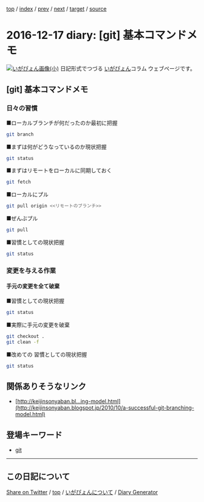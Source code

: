 [top](../index.html) 
 / [index](https://igapyon.github.io/diary/2016/index.html) 
 / [prev](https://igapyon.github.io/diary/2016/ig161216.html) 
 / [next](https://igapyon.github.io/diary/2016/ig161218.html) 
 / [target](https://igapyon.github.io/diary/2016/ig161217.html) 
 / [source](https://github.com/igapyon/diary/blob/gh-pages/2016/ig161217.html.src.md) 

2016-12-17 diary: [git] 基本コマンドメモ
=====================================================================================================
[![いがぴょん画像(小)](https://igapyon.github.io/diary/images/iga200306s.jpg "いがぴょん")](https://igapyon.github.io/diary/memo/memoigapyon.html) 日記形式でつづる [いがぴょん](https://igapyon.github.io/diary/memo/memoigapyon.html)コラム ウェブページです。

## [git] 基本コマンドメモ



### 日々の習慣


■ローカルブランチが何だったのか最初に把握

```sh
git branch
```


■まずは何がどうなっているのか現状把握

```sh
git status
```


■まずはリモートをローカルに同期しておく

```sh
git fetch
```


■ローカルにプル

```sh
git pull origin <<リモートのブランチ>>
```


■ぜんぶプル

```sh
git pull
```


■習慣としての現状把握

```sh
git status
```




### 変更を与える作業



#### 手元の変更を全て破棄


■習慣としての現状把握

```sh
git status
```


■実際に手元の変更を破棄

```sh
git checkout .
git clean -f
```


■改めての 習慣としての現状把握

```sh
git status
```



## 関係ありそうなリンク


* [http://keijinsonyaban.bl...ing-model.html](http://keijinsonyaban.blogspot.jp/2010/10/a-successful-git-branching-model.html)



## 登場キーワード

* [git](../keyword/git.html)

----------------------------------------------------------------------------------------------------

## この日記について

[Share on Twitter](https://twitter.com/intent/tweet?hashtags=igapyon%2Cdiary%2C%E3%81%84%E3%81%8C%E3%81%B4%E3%82%87%E3%82%93%2Cgit&text=%5Bgit%5D+%E5%9F%BA%E6%9C%AC%E3%82%B3%E3%83%9E%E3%83%B3%E3%83%89%E3%83%A1%E3%83%A2&url=https%3A%2F%2Figapyon.github.io%2Fdiary%2F2016%2Fig161217.html) / [top](../index.html) / [いがぴょんについて](https://igapyon.github.io/diary/memo/memoigapyon.html) / [Diary Generator](https://github.com/igapyon/igapyonv3)
